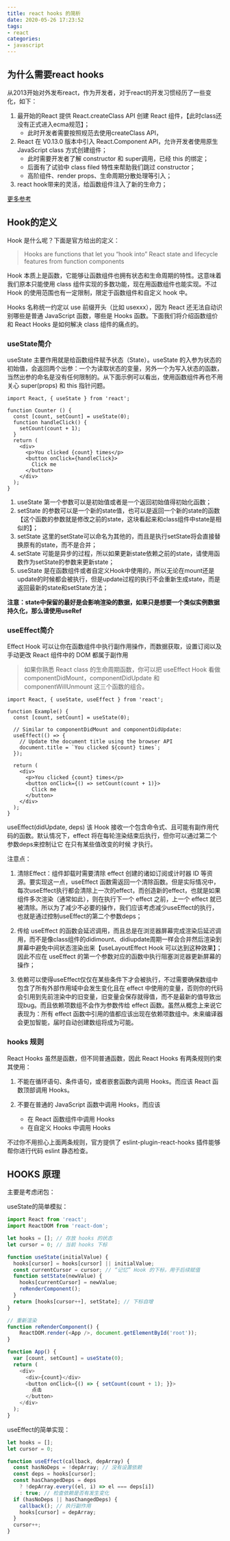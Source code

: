 ```yaml
---
title: react hooks 的简析
date: 2020-05-26 17:23:52
tags:
- react
categories: 
- javascript
---
```


## 为什么需要react hooks

从2013开始对外发布react，作为开发者，对于react的开发习惯经历了一些变化，如下：

1. 最开始的React 提供 React.createClass API 创建 React 组件，【此时class还没有正式进入ecma规范】；
    - 此时开发者需要按照规范去使用createClass API，
2. React 在 V0.13.0 版本中引入 React.Component API，允许开发者使用原生 JavaScript class 方式创建组件；
    - 此时需要开发者了解 constructor 和 super调用，已经 this 的绑定；
    - 后面有了试验中 class filed 特性来帮助我们跳过 constructor；
    - 高阶组件、render props、生命周期分散处理等引入；
3. react hook带来的灵活，给函数组件注入了新的生命力；

[更多参考](https://react.caoweiju.com/src/hooks/readme.html)

<!-- more -->

## Hook的定义
Hook 是什么呢？下面是官方给出的定义：

> Hooks are functions that let you “hook into” React state and lifecycle features from function components

Hook 本质上是函数，它能够让函数组件也拥有状态和生命周期的特性。这意味着我们原本只能使用 class 组件实现的多数功能，现在用函数组件也能实现。不过 Hook 的使用范围也有一定限制，限定于函数组件和自定义 hook 中。

Hooks 名称统一约定以 use 前缀开头（比如 usexxx），因为 React 还无法自动识别哪些是普通 JavaScript 函数，哪些是 Hooks 函数。下面我们将介绍函数组价和 React Hooks 是如何解决 class 组件的痛点的。

### useState简介
useState 主要作用就是给函数组件赋予状态（State）。useState 的入参为状态的初始值，会返回两个出参：一个为读取状态的变量，另外一个为写入状态的函数，当然出参的命名是没有任何限制的。从下面示例可以看出，使用函数组件再也不用关心 super(props) 和 this 指针问题。
````
import React, { useState } from 'react';

function Counter () {
  const [count, setCount] = useState(0);
  function handleClick() {
    setCount(count + 1);
  }
  return (
    <div>
      <p>You clicked {count} times</p>
      <button onClick={handleClick}>
        Click me
      </button>
    </div>
  );
}
````
1. useState 第一个参数可以是初始值或者是一个返回初始值得初始化函数；
2. setState 的参数可以是一个新的state值，也可以是返回一个新的state的函数【这个函数的参数就是修改之前的state，这块看起来和class组件中state是相似的】；
3. setState 这里的setState可以命名为其他的，而且是执行setState将会直接替换原有的state，而不是合并；
4. setState 可能是异步的过程，所以如果更新state依赖之前的state，请使用函数作为setState的参数来更新state；
5. useState 是在函数组件或者自定义Hook中使用的，所以无论在mount还是update的时候都会被执行，但是update过程的执行不会重新生成state，而是返回最新的state和setState方法；

**注意：state中保留的最好是会影响渲染的数据，如果只是想要一个类似实例数据持久化，那么请使用useRef**

### useEffect简介
Effect Hook 可以让你在函数组件中执行副作用操作，而数据获取，设置订阅以及手动更改 React 组件中的 DOM 都属于副作用

> 如果你熟悉 React class 的生命周期函数，你可以把 useEffect Hook 看做 componentDidMount，componentDidUpdate 和 componentWillUnmount 这三个函数的组合。

````
import React, { useState, useEffect } from 'react';

function Example() {
  const [count, setCount] = useState(0);

  // Similar to componentDidMount and componentDidUpdate:
  useEffect(() => {
    // Update the document title using the browser API
    document.title = `You clicked ${count} times`;
  });

  return (
    <div>
      <p>You clicked {count} times</p>
      <button onClick={() => setCount(count + 1)}>
        Click me
      </button>
    </div>
  );
}
````
useEffect(didUpdate, deps) 该 Hook 接收一个包含命令式、且可能有副作用代码的函数。默认情况下，effect 将在每轮渲染结束后执行，但你可以通过第二个参数deps来控制让它 在只有某些值改变的时候 才执行。

注意点：

1. 清除Effect：组件卸载时需要清除 effect 创建的诸如订阅或计时器 ID 等资源。要实现这一点，useEffect 函数需返回一个清除函数。但是实际情况中，每次useEffect执行都会清除上一次的effect，而创造新的effect，也就是如果组件多次渲染（通常如此），则在执行下一个 effect 之前，上一个 effect 就已被清除。所以为了减少不必要的操作，我们应该考虑减少useEffect的执行，也就是通过控制useEffect的第二个参数deps；

2. 传给 useEffect 的函数会延迟调用，而且总是在浏览器屏幕完成渲染后延迟调用，而不是像class组件的didimount、didiupdate周期一样会合并然后渲染到屏幕中避免中间状态渲染出来【useLayoutEffect Hook 可以达到这种效果】；因此不应在 useEffect 的第一个参数对应的函数中执行阻塞浏览器更新屏幕的操作；

3. 依赖可以使得useEffect仅仅在某些条件下才会被执行，不过需要确保数组中包含了所有外部作用域中会发生变化且在 effect 中使用的变量，否则你的代码会引用到先前渲染中的旧变量，旧变量会保存就得值，而不是最新的值导致出现bug。而且依赖项数组不会作为参数传给 effect 函数。虽然从概念上来说它表现为：所有 effect 函数中引用的值都应该出现在依赖项数组中。未来编译器会更加智能，届时自动创建数组将成为可能。

### hooks 规则
React Hooks 虽然是函数，但不同普通函数，因此 React Hooks 有两条规则约束其使用：

1. 不能在循环语句、条件语句，或者嵌套函数内调用 Hooks。而应该 React 函数顶部调用 Hooks。

2. 不要在普通的 JavaScript 函数中调用 Hooks，而应该
    - 在 React 函数组件中调用 Hooks
    - 在自定义 Hooks 中调用 Hooks

不过你不用担心上面两条规则，官方提供了 eslint-plugin-react-hooks 插件能够帮你进行代码 eslint 静态检查。

## HOOKS 原理
主要是考虑闭包：

useState的简单模拟：
````js
import React from 'react';
import ReactDOM from 'react-dom';

let hooks = []; // 存放 hooks 的状态
let cursor = 0; // 当前 hooks 下标

function useState(initialValue) {
  hooks[cursor] = hooks[cursor] || initialValue;
  const currentCursor = cursor; // “记忆” Hook 的下标，用于后续赋值
  function setState(newValue) {
    hooks[currentCursor] = newValue;
    reRenderComponent();
  }
  return [hooks[cursor++], setState]; // 下标自增
}

// 重新渲染
function reRenderComponent() {
    ReactDOM.render(<App />, document.getElementById('root'));
}

function App() {
  var [count, setCount] = useState(0);
  return (
    <div>
      <div>{count}</div>
      <button onClick={() => { setCount(count + 1); }}>
        点击
      </button>
    </div>
  );
}
````

useEffect的简单实现：
````js
let hooks = [];
let cursor = 0;

function useEffect(callback, depArray) {
  const hasNoDeps = !depArray; // 没有设置依赖
  const deps = hooks[cursor];
  const hasChangedDeps = deps
    ? !depArray.every((el, i) => el === deps[i])
    : true; // 检查依赖是否有发生变化
  if (hasNoDeps || hasChangedDeps) {
    callback(); // 执行副作用
    hooks[cursor] = depArray;
  }
  cursor++;
}
````


